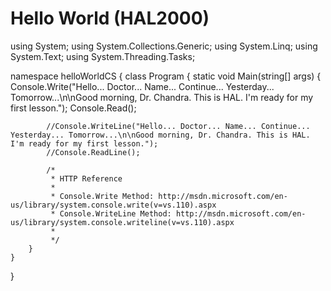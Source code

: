 Hello World (HAL2000)
======

using System;
using System.Collections.Generic;
using System.Linq;
using System.Text;
using System.Threading.Tasks;

namespace helloWorldCS
{
    class Program
    {
        static void Main(string[] args)
        {
            Console.Write("Hello... Doctor... Name... Continue... Yesterday... Tomorrow...\n\nGood morning, Dr. Chandra. This is HAL. I'm ready for my first lesson.");
            Console.Read();

            //Console.WriteLine("Hello... Doctor... Name... Continue... Yesterday... Tomorrow...\n\nGood morning, Dr. Chandra. This is HAL. I'm ready for my first lesson.");
            //Console.ReadLine();

            /*
             * HTTP Reference
             * 
             * Console.Write Method: http://msdn.microsoft.com/en-us/library/system.console.write(v=vs.110).aspx
             * Console.WriteLine Method: http://msdn.microsoft.com/en-us/library/system.console.writeline(v=vs.110).aspx
             * 
             */
        }
    }
}

